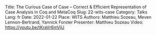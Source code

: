Title: The Curious Case of Case – Correct & Efficient Representation of Case Analysis in Coq and MetaCoq
Slug: 22-wits-case
Category: Talks
Lang: fr
Date: 2022-01-22
Place: WITS
Authors: Matthieu Sozeau, Meven Lennon-Bertrand, Yannick Forster
Presenter: Matthieu Sozeau
Video: https://youtu.be/tKraVr6mVjU